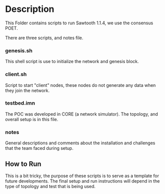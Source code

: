 # Description
This Folder contains scripts to run Sawtooth 1.1.4, we use the consensus POET.

There are three scripts, and notes file.

### genesis.sh
This shell script is use to initialize the network and genesis block.

### client.sh
Script to start "client" nodes, these nodes do not generate any data when they join the network.

### testbed.imn
The POC was developed in CORE (a network simulator). The topology, and overall setup is in this file.

### notes
General descriptions and comments about the installation and challenges that the team faced during setup.

## How to Run
This is a bit tricky, the purpose of these scripts is to serve as a template for future developments. The final setup and run instructions will depend in the type of topology and test that is being used. 
